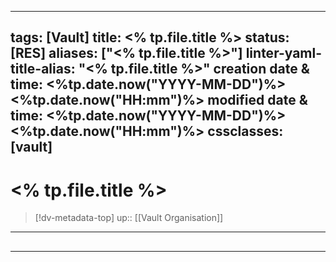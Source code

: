
---
tags: [Vault]
title: <% tp.file.title %>
status: [RES]
aliases: ["<% tp.file.title %>"]
linter-yaml-title-alias: "<% tp.file.title %>"
creation date & time: <%tp.date.now("YYYY-MM-DD")%> <%tp.date.now("HH:mm")%>
modified date & time: <%tp.date.now("YYYY-MM-DD")%> <%tp.date.now("HH:mm")%>
cssclasses: [vault]
---

# <% tp.file.title %>

> [!dv-metadata-top]
> up:: [[Vault Organisation]]

- - -

##


- - -